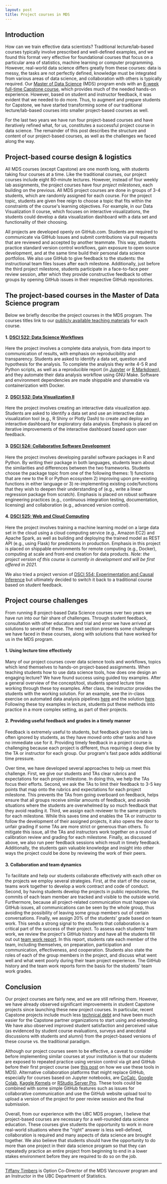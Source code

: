 ```yaml
---
layout: post
title: Project courses in MDS
---
```


## Introduction

How can we train effective data scientists? Traditional lecture/lab-based courses typically involve prescribed and well-defined examples, and we found this format very effective for foundational courses that focus on a particular area of statistics, machine learning or computer programming. However,  real-world data science differs greatly from these courses: data is messy, the tasks are not perfectly defined, knowledge must be integrated from various areas of data science, and collaboration with others is typically required. Our [Master of Data Science](https://ubc-mds.github.io/about/) (MDS) program ends with an [8-week full-time Capstone course](https://ubc-mds.github.io/capstone/about/), which provides much of the needed hands-on experience. However, based on student and instructor feedback, it was evident that we needed to do more. Thus, to augment and prepare students for Capstone, we have started transforming some of our traditional lecture/lab-based courses into smaller project-based courses as well.

For the last two years we have run four project-based courses and have iteratively refined what, for us, constitutes a successful project course in data science. The remainder of this post describes the structure and content of our project-based courses, as well as the challenges we faced along the way.

## Project-based course design & logistics

All MDS courses (except Capstone) are one month long, with students taking four courses at a time. Like the traditional courses, our project courses include eight 80-minute lectures. However, instead of four weekly lab assignments, the project courses have four _project milestones_, each building on the previous. All MDS project courses are done in groups of 3-4 students, which are randomly assigned for each course. For the project topic, students are given free reign to choose a topic that fits within the constraints of the course's learning objectives. For example, in our Data Visualization II course, which focuses on interactive visualizations, the students could develop a data visualization dashboard with a data set and functionality of their choosing. 

All projects are developed openly on GitHub.com. Students are required to communicate via GitHub Issues and submit contributions via pull requests that are reviewed and accepted by another teammate. This way, students practice standard version control workflows, gain exposure to open source development, and at the same time build their personal data science portfolios. We also use GitHub to give feedback to the students: the instructional team files Issues after each milestone. Additionally, just before the third project milestone, students participate in a face-to-face peer review session, after which they provide constructive feedback to other groups by opening GitHub issues in their respective GitHub repositories.

## The project-based courses in the Master of Data Science program

Below we briefly describe the project courses in the MDS program. The courses titles link to our [publicly available teaching materials](https://github.com/ubc-mds/public) for each course. 

#### 1. [DSCI 522: Data Science Workflows](https://github.com/UBC-MDS/DSCI_522_dsci-workflows)
Here the project involves a complete data analysis, from data import to communication of results, with emphasis on reproducibility and transparency. Students are asked to identify a data set, question and hypothesis for the analysis. To complete the analysis they write 4-5 R and Python scripts, as well as a reproducible report (in [Jupyter](https://jupyter.org/) or [R Markdown](https://rmarkdown.rstudio.com/)), and they automate their data analysis workflow using GNU Make. Software and environment dependencies are made shippable and shareable via containerization with Docker. 

#### 2. [DSCI 532: Data Visualization II](https://github.com/UBC-MDS/DSCI_532_viz-2)
Here the project involves creating an interactive data visualization app. Students are asked to identify a data set and use an interactive data visualization tool (e.g., R Shiny or Plotly Dash) to create and deploy an interactive dashboard for exploratory data analysis. Emphasis is placed on iterative improvements of the interactive dashboard based upon user feedback. 

#### 3. [DSCI 524: Collaborative Software Development](https://github.com/UBC-MDS/DSCI_524_collab-sw-dev)
Here the project involves developing parallel software packages in R and Python. By writing their package in both languages, students learn about the similarities and differences between the two frameworks. Students choose the package topic from one of the following themes:  1) functions that are new to the R or Python ecosystem 2) improving upon pre-existing functions in either language or 3) re-implementing existing code/functions that they wish to deepen their understanding of (e.g., write a linear regression package from scratch). Emphasis is placed on robust software engineering practices (e.g., continuous integration testing, documentation, licensing) and collaboration (e.g., advanced version control). 

#### 4. [DSCI 525: Web and Cloud Computing](https://github.com/UBC-MDS/DSCI_525_web-cloud-comp)
Here the project involves training a machine learning model on a large data set in the cloud using a cloud computing service (e.g., Amazon EC2) and Apache Spark, as well as building and deploying the trained model as REST API (e.g., using Flask) for predictions in production. Emphasis in this project is placed on shippable environments for remote computing (e.g., Docker), computing at scale and front-end creation for data products. *Note: the project version of this course is currently in development and will be first offered in 2021.*

We also tried a project version of [DSCI 554: Experimentation and Causal Inference](https://github.com/UBC-MDS/DSCI_554_exper-causal-inf) but ultimately decided to switch it back to a traditional course based on student feedback. 


## Project course challenges

From running 8 project-based Data Science courses over two years we have run into our fair share of challenges. Through student feedback, consultation with other educators and trial and error we have arrived at solutions to several of these. The next section presents some challenges we have faced in these courses, along with solutions that have worked for us in the MDS program.

#### 1. Using lecture time effectively

Many of our project courses cover data science tools and workflows, topics which lend themselves to hands-on project-based assignments. When teaching students how to use data science tools, how does one design an engaging lecture? We have found success using guided toy examples. After a general overview of the concept/tool, students spend lecture time working through these toy examples. After class, the instructor provides the students with the working solution. For an example, see the in-class exercise on automated data analysis pipelines [here](https://github.com/ttimbers/data_analysis_pipeline_eg/tree/v1.3) and the solution [here](https://github.com/ttimbers/data_analysis_pipeline_eg/tree/v3.0). Following these toy examples in lecture, students put these methods into practice in a more complex setting, as part of their projects.

#### 2. Providing useful feedback and grades in a timely manner

Feedback is extremely useful to students, but feedback given too late is often ignored by students, as they have moved onto other tasks and have no immediate use for it. Providing timely feedback in a project course is challenging because each project is different, thus requiring a deep dive by the TA or instructor for each group. Our program's fast pace adds additional time pressure.

Over time, we have developed several approaches to help us meet this challenge. First, we give our students and TAs clear rubrics and expectations for each project milestone. In doing this, we help the TAs focus their efforts. Second, we ask the TAs to limit their feedback to 3-5 key points that map onto the rubrics and expectations for each project milestone. This prevents the TAs from going overboard on feedback, helps ensure that all groups receive similar amounts of feedback, and avoids situations where the students are overwhelmed by so much feedback that they avoid reading it. Third, we assign each reviewer to the same projects for each milestone. While this saves time and enables the TA or instructor to follow the development of their assigned projects, it also opens the door to unfair grading if some TAs are more strict or generous than others. To mitigate this issue, all the TAs and instructors work together on a round of calibration review and grading for each milestone. Finally, as discussed above, we also run peer feedback sessions which result in timely feedback. Additionally, the students gain valuable knowledge and insight into other ways the project could be done by reviewing the work of their peers.

#### 3. Collaboration and team dynamics

To facilitate and help our students collaborate effectively with each other on the projects we employ several strategies. First, at the start of the course, teams work together to develop a work contract and code of conduct. Second, by having students develop the projects in public repositories, the commits of each team member are tracked and visible to the outside world. Furthermore, because all project-related communication must happen via GitHub issues, all communications can be seen by the whole group, thus avoiding the possibility of leaving some group members out of certain conversations. Finally, we assign 20% of the students' grade based on team work. This sends a strong signal to the students that collaboration is a critical part of the success of their project. To assess each students' team work, we review the project's GitHub history and have all the students fill out out [team work report](https://github.com/UBC-MDS/DSCI_591_capstone-proj/blob/master/deliverables/team_work/team_work.pdf). In this report, students rate each member of the team, including themselves, on preparation, participation and communication, effectiveness, and cooperation. Students also state the roles of each of the group members in the project, and discuss what went well and what went poorly during their team project experience. The GitHub history and the team work reports form the basis for the students' team work grades.

## Conclusion

Our project courses are fairly new, and we are still refining them. However, we have already observed significant improvements in student Capstone projects since launching these new project courses. In particular, recent Capstone projects include much less [technical debt](https://en.wikipedia.org/wiki/Technical_debt) and have been much easier for the Capstone partner organizations to start using and extending. We have also observed improved student satisfaction and perceived value (as evidenced by student course evaluations, surveys and anecdotal discussions with students and alumni) from the project-based versions of these course vs. the traditional paradigm.

Although our project courses seem to be effective, a caveat to consider before implementing similar courses at your institution is that our students are exposed to repeated practice using version control via git and GitHub before their first project course (see [this post](https://ubc-mds.github.io/2017-08-24-teaching-with-github/) on how we use these tools in MDS). Alternative collaboration platforms that might replace GitHub, especially for courses based on Jupyter notebooks, are [CoCalc](https://cocalc.com/), [Google Colab](https://colab.research.google.com/), [Kaggle Kernels](https://www.kaggle.com/kernels) or [RStudio Server Pro](https://www.rstudio.com/products/rstudio-server-pro/). These tools could be combined with some simple GitHub features such as issues for collaborative communication and use the GitHub website upload tool to upload a version of the project for peer review session and the final submission.

Overall, from our experience with the UBC MDS program, I believe that project-based courses are necessary for a well-rounded data science education. These courses give students the opportunity to work in more real-world situations where the "right" answer is less well-defined, collaboration is required and many aspects of data science are brought together. We also believe that students should have the opportunity to do more than one project in their data science program so that they can repeatedly practice an entire project from beginning to end in a lower stakes environment before they are required to do so on the job. 

--------
[Tiffany Timbers](https://www.tiffanytimbers.com/) is Option Co-Director of the MDS Vancouver program and an Instructor in the UBC Department of Statistics.
